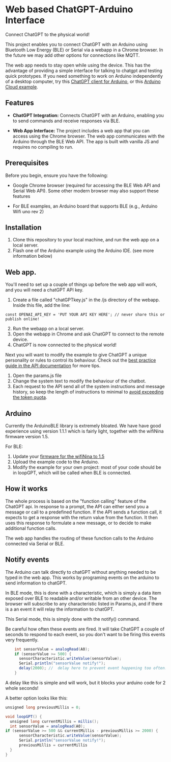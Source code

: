 # Web based ChatGPT-Arduino Interface

Connect ChatGPT to the physical world!

This project enables you to connect ChatGPT with an Arduino using Bluetooth Low Energy (BLE) or Serial via a webapp in a Chrome browser. In the future we may add other options for connections like MQTT.

The web app needs to stay open while using the device. This has the advantage of providing a simple interface for talking to chatgpt and testing quick prototypes. If you need something to work on Arduino independently of a desktop computer, try this [ChatGPT client for Arduino](https://github.com/0015/ChatGPT_Client_For_Arduino), or this [Arduino Cloud example](https://projecthub.arduino.cc/dbeamonte_arduino/chat-with-chatgpt-through-arduino-iot-cloud-6b4ef0).


## Features

- **ChatGPT Integration:** Connects ChatGPT with an Arduino, enabling you to send commands and receive responses via BLE.

- **Web App Interface:** The project includes a web app that you can access using the Chrome browser. The web app communicates with the Arduino through the BLE Web API. The app is built with vanilla JS and requires no compiling to run. 

## Prerequisites

Before you begin, ensure you have the following:

- Google Chrome browser (required for accessing the BLE Web API and Serial Web API). Some other modern browser may also support these features 

- For BLE examples, an Arduino board that supports BLE (e.g., Arduino Wifi uno rev 2)

## Installation

1. Clone this repository to your local machine, and run the web app on a local server. 
2. Flash one of the Arduino example using the Arduino IDE. (see more information below)

## Web app. 

You'll need to set up a couple of things up before the web app will work, and you will need a chatGPT API key.

1. Create a file called "chatGPTkey.js" in the /js directory of the webapp. Inside this file, add the line: 
```
const OPENAI_API_KEY = 'PUT YOUR API KEY HERE'; // never share this or publish online!
```
2. Run the webapp on a local server.
3. Open the webapp in Chrome and ask ChatGPT to connect to the remote device.
4. ChatGPT is now connected to the physical world! 

Next you will want to modify the example to give ChatGPT a unique personality or rules to control its behaviour. Check out the [best practice guide in the API documentation](https://platform.openai.com/docs/guides/gpt-best-practices/strategy-write-clear-instructions) for more tips. 

1. Open the params.js file
2. Change the system text to modify the behaviour of the chatbot. 
3. Each request to the API send all of the system instructions and message history, so keep the length of instructions to minimal to [avoid exceeding the token quota](https://openai.com/pricing). 

## Arduino

Currently the ArduinoBLE library is extremely bloated. We have have good experience using version 1.1.1 which is fairly light, together with the wifiNina firmware version 1.5. 

For BLE: 

1. Update your [firmware for the wifiNina to 1.5](https://support.arduino.cc/hc/en-us/articles/360013896579-Update-the-firmware-for-WiFiNINA-and-WiFi101) 
2. Upload the example code to the Arduino. 
3. Modify the example for your own project: most of your code should be in loopGPT, which will be called when BLE is connected. 


## How it works

The whole process is based on the "function calling" feature of the ChatGPT api. In response to a prompt, the API can either send you a message or call to a predefined function. If the API sends a function call, it expects to get a response with the return value from the function. It then uses this response to formulate a new message, or to decide to make additional function calls. 

The web app handles the routing of these function calls to the Arduino connected via Serial or BLE. 

## Notify events

The Arduino can talk directly to chatGPT without anything needed to be typed in the web app. This works by programing events on the arduino to send information to chatGPT.

In BLE mode, this is done with a characteristic, which is simply a data item exposed over BLE to readable and/or writable from an other device. The browser will subscribe to any characteristic listed in Params.js, and if there is a an event it will relay the information to chatGPT. 

This Serial mode, this is simply done with the notify() command. 

Be careful how often these events are fired. It will take ChatGPT a couple of seconds to respond to each event, so you don't want to be firing this events very frequently.  

``` csharp 
    int sensorValue = analogRead(A0);
    if (sensorValue >= 500) {
      sensorCharacteristic.writeValue(sensorValue);  
      Serial.println("sensorValue notify!");
      delay(2000); //  delay here to prevent event happening too often.
    } 
```
A delay like this is simple and will work, but it blocks your arduino code for 2 whole seconds!

A better option looks like this:

```csharp
unsigned long previousMillis = 0;  

void loopGPT() {
  unsigned long currentMillis = millis();
  int sensorValue = analogRead(A0);
if (sensorValue >= 500 && currentMillis - previousMillis >= 2000) {
      sensorCharacteristic.writeValue(sensorValue);  
      Serial.println("sensorValue notify!");
      previousMillis = currentMillis
  } 
}
```


